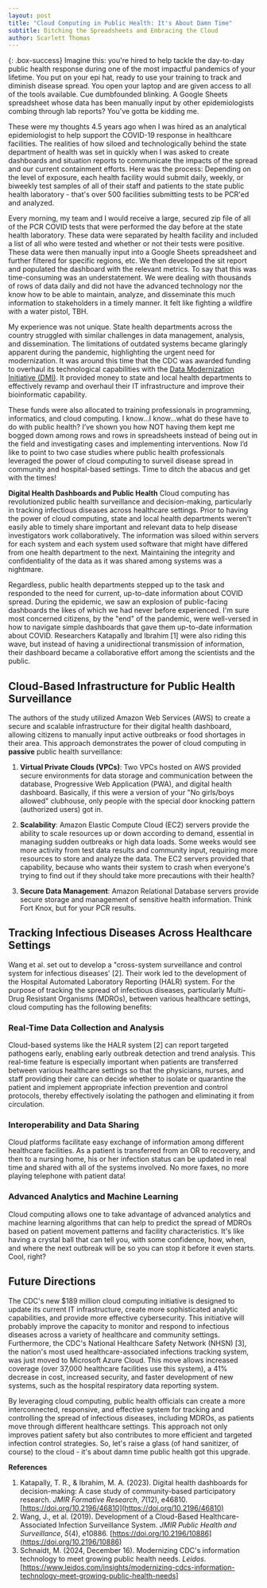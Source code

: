 ```yaml
---
layout: post
title: "Cloud Computing in Public Health: It's About Damn Time"
subtitle: Ditching the Spreadsheets and Embracing the Cloud
author: Scarlett Thomas
---
```


{: .box-success}
Imagine this: you're hired to help tackle the day-to-day public health response during one of the most impactful pandemics of your lifetime.  You put on your epi hat, ready to use your training to track and diminish disease spread.  You open your laptop and are given access to all of the tools available.  Cue dumbfounded blinking.  A Google Sheets spreadsheet whose data has been manually input by other epidemiologists combing through lab reports?  You've gotta be kidding me.  

These were my thoughts 4.5 years ago when I was hired as an analytical epidemiologist to help support the COVID-19 response in healthcare facilities.  The realities of how siloed and technologically behind the state department of health was set in quickly when I was asked to create dashboards and situation reports to communicate the impacts of the spread and our current containment efforts.  Here was the process: Depending on the level of exposure, each health facility would submit daily, weekly, or biweekly test samples of all of their staff and patients to the state public health laboratory - that's over 500 facilities submitting tests to be PCR'ed and analyzed.  

Every morning, my team and I would receive a large, secured zip file of all of the PCR COVID tests that were performed the day before at the state health laboratory.  These data were separated by health facility and included a list of all who were tested and whether or not their tests were positive.  These data were then manually input into a Google Sheets spreadsheet and further filtered for specific regions, etc.  We then developed the sit report and populated the dashboard with the relevant metrics.  To say that this was time-consuming was an understatement.  We were dealing with thousands of rows of data daily and did not have the advanced technology nor the know how to be able to maintain, analyze, and disseminate this much information to stakeholders in a timely manner.  It felt like fighting a wildfire with a water pistol, TBH.

My experience was not unique. State health departments across the country struggled with similar challenges in data management, analysis, and dissemination. The limitations of outdated systems became glaringly apparent during the pandemic, highlighting the urgent need for modernization. It was around this time that the CDC was awarded funding to overhaul its technological capabilities with the [Data Modernization Initiative (DMI)](https://www.cdc.gov/data-modernization/index.html). It provided money to state and local health departments to effectively revamp and overhaul their IT infrastructure and improve their bioinformatic capability. 

These funds were also allocated to training professionals in programming, informatics, and cloud computing. I know…I know…what do these have to do with public health? I’ve shown you how NOT having them kept me bogged down among rows and rows in spreadsheets instead of being out in the field and investigating cases and implementing interventions. Now I’d like to point to two case studies where public health professionals leveraged the power of cloud computing to surveil disease spread in community and hospital-based settings. Time to ditch the abacus and get with the times!

**Digital Health Dashboards and Public Health**
Cloud computing has revolutionized public health surveillance and decision-making, particularly in tracking infectious diseases across healthcare settings.  Prior to having the power of cloud computing, state and local health departments weren't easily able to timely share important and relevant data to help disease investigators work collaboratively.  The information was siloed within servers for each system and each system used software that might have differed from one health department to the next.  Maintaining the integrity and confidentiality of the data as it was shared among systems was a nightmare.    

Regardless, public health departments stepped up to the task and responded to the need for current, up-to-date information about COVID spread.  During the epidemic, we saw an explosion of public-facing dashboards the likes of which we had never before experienced.  I'm sure most concerned citizens, by the "end" of the pandemic, were well-versed in how to navigate simple dashboards that gave them up-to-date information about COVID.  Researchers Katapally and Ibrahim \[1] were also riding this wave, but instead of having a unidirectional transmission of information, their dashboard became a collaborative effort among the scientists and the public.  

## Cloud-Based Infrastructure for Public Health Surveillance

The authors of the study utilized Amazon Web Services (AWS) to create a secure and scalable infrastructure for their digital health dashboard, allowing citizens to manually input active outbreaks or food shortages in their area. This approach demonstrates the power of cloud computing in **passive** public health surveillance:

1. **Virtual Private Clouds (VPCs)**: Two VPCs hosted on AWS provided secure environments for data storage and communication between the database, Progressive Web Application (PWA), and digital health dashboard.  Basically, if this were a version of your "No girls/boys allowed" clubhouse, only people with the special door knocking pattern (authorized users) got in.

2. **Scalability**: Amazon Elastic Compute Cloud (EC2) servers provide the ability to scale resources up or down according to demand, essential in managing sudden outbreaks or high data loads. Some weeks would see more activity from test data results and community input, requiring more resources to store and analyze the data.  The EC2 servers provided that capability, because who wants their system to crash when everyone's trying to find out if they should take more precautions with their health?

3. **Secure Data Management**: Amazon Relational Database servers provide secure storage and management of sensitive health information.  Think Fort Knox, but for your PCR results.

## Tracking Infectious Diseases Across Healthcare Settings

Wang et al. set out to develop a "cross-system surveillance and control system for infectious diseases' \[2].  Their work led to the development of the Hospital Automated Laboratory Reporting (HALR) system.  For the purpose of tracking the spread of infectious diseases, particularly Multi-Drug Resistant Organisms (MDROs), between various healthcare settings, cloud computing has the following benefits:

### Real-Time Data Collection and Analysis

Cloud-based systems like the HALR system \[2] can report targeted pathogens early, enabling early outbreak detection and trend analysis. This real-time feature is especially important when patients are transferred between various healthcare settings so that the physicians, nurses, and staff providing their care can decide whether to isolate or quarantine the patient and implement appropriate infection prevention and control protocols, thereby effectively isolating the pathogen and eliminating it from circulation.

### Interoperability and Data Sharing

Cloud platforms facilitate easy exchange of information among different healthcare facilities. As a patient is transferred from an OR to recovery, and then to a nursing home, his or her infection status can be updated in real time and shared with all of the systems involved.  No more faxes, no more playing telephone with patient data!

### Advanced Analytics and Machine Learning

Cloud computing allows one to take advantage of advanced analytics and machine learning algorithms that can help to predict the spread of MDROs based on patient movement patterns and facility characteristics.  It's like having a crystal ball that can tell you, with some confidence, how, when, and where the next outbreak will be so you can stop it before it even starts. Cool, right?


## Future Directions

The CDC's new $189 million cloud computing initiative is designed to update its current IT infrastructure, create more sophisticated analytic capabilities, and provide more effective cybersecurity. This initiative will probably improve the capacity to monitor and respond to infectious diseases across a variety of healthcare and community settings.  Furthermore, the CDC's National Healthcare Safety Network (NHSN) \[3], the nation's most used healthcare-associated infections tracking system, was just moved to Microsoft Azure Cloud.  This move allows increased coverage (over 37,000 healthcare facilities use this system), a 41% decrease in cost, increased security, and faster development of new systems, such as the hospital respiratory data reporting system.  

By leveraging cloud computing, public health officials can create a more interconnected, responsive, and effective system for tracking and controlling the spread of infectious diseases, including MDROs, as patients move through different healthcare settings. This approach not only improves patient safety but also contributes to more efficient and targeted infection control strategies.  So, let's raise a glass (of hand sanitizer, of course) to the cloud - it's about damn time public health got this upgrade.

**References**

1.  Katapally, T. R., & Ibrahim, M. A. (2023). Digital health dashboards for decision-making: A case study of community-based participatory research. *JMIR Formative Research*, *7*(12), e46810. [https://doi.org/10.2196/46810](https://doi.org/10.2196/46810)
2.   Wang, J., et al. (2019). Development of a Cloud-Based Healthcare-Associated Infection Surveillance System. *JMIR Public Health and Surveillance*, *5*(4), e10886. [https://doi.org/10.2196/10886](https://doi.org/10.2196/10886)
3.  Schnaidt, M. (2024, December 16). Modernizing CDC's information technology to meet growing public health needs. *Leidos*. \[https://www.leidos.com/insights/modernizing-cdcs-information-technology-meet-growing-public-health-needs]

